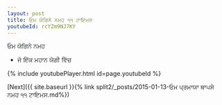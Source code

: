 ```yaml
---
layout: post
title: ਓਮ ਯੋਗਿਨੇ ਨਮਹ ੧੧ ਟਾਇਮਸ
youtubeId: rcYZm9NJ7KY
---
```

 
 
 ਓਮ ਯੋਗਿਨੇ ਨਮਹ  
 
 -  ਜੋ ਇੱਕ ਮਹਾਨ ਯੋਗੀ ਵਿੱਚ 
 
  
 
  
 
 
 
 
 
 


{% include youtubePlayer.html id=page.youtubeId %}
 
[Next]({{ site.baseurl }}{% link  split2/_posts/2015-01-13-ਓਮ ਪ੍ਰਮਾਯਾ ਥਾਪਸੇ ਨਮਹ ੧੧ ਟਾਇਮਸ.md%})
 
